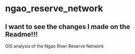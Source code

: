 # ngao_reserve_network

## I want to see the changes I made on the Readme!!!

GIS analysis of the Ngao River Reserve Network
